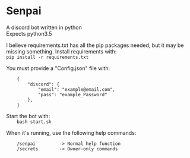# Senpai
  
A discord bot written in python  
Expects python3.5  

I believe requirements.txt has all the pip packages needed, but it may be missing something. Install requirements with:  
```pip install -r requirements.txt```

You must provide a "Config.json" file with:
```
    {
        "discord": {
            "email": "example@email.com",
            "pass": "example_Password"
        },
    }
```
	
Start the bot with:  
```    bash start.sh```
	
When it's running, use the following help commands:
```
    /senpai         -> Normal help function
    /secrets        -> Owner-only commands
```